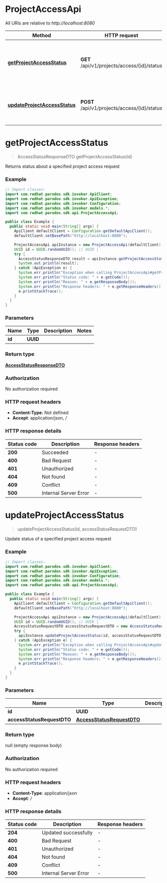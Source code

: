 # ProjectAccessApi

All URIs are relative to *http://localhost:8080*

| Method | HTTP request | Description |
|------------- | ------------- | -------------|
| [**getProjectAccessStatus**](ProjectAccessApi.md#getProjectAccessStatus) | **GET** /api/v1/projects/access/{id}/status | Returns status about a specified project access request |
| [**updateProjectAccessStatus**](ProjectAccessApi.md#updateProjectAccessStatus) | **POST** /api/v1/projects/access/{id}/status | Update status of a specified project access request |


<a id="getProjectAccessStatus"></a>
# **getProjectAccessStatus**
> AccessStatusResponseDTO getProjectAccessStatus(id)

Returns status about a specified project access request

### Example
```java
// Import classes:
import com.redhat.parodos.sdk.invoker.ApiClient;
import com.redhat.parodos.sdk.invoker.ApiException;
import com.redhat.parodos.sdk.invoker.Configuration;
import com.redhat.parodos.sdk.invoker.models.*;
import com.redhat.parodos.sdk.api.ProjectAccessApi;

public class Example {
  public static void main(String[] args) {
    ApiClient defaultClient = Configuration.getDefaultApiClient();
    defaultClient.setBasePath("http://localhost:8080");

    ProjectAccessApi apiInstance = new ProjectAccessApi(defaultClient);
    UUID id = UUID.randomUUID(); // UUID | 
    try {
      AccessStatusResponseDTO result = apiInstance.getProjectAccessStatus(id);
      System.out.println(result);
    } catch (ApiException e) {
      System.err.println("Exception when calling ProjectAccessApi#getProjectAccessStatus");
      System.err.println("Status code: " + e.getCode());
      System.err.println("Reason: " + e.getResponseBody());
      System.err.println("Response headers: " + e.getResponseHeaders());
      e.printStackTrace();
    }
  }
}
```

### Parameters

| Name | Type | Description  | Notes |
|------------- | ------------- | ------------- | -------------|
| **id** | **UUID**|  | |

### Return type

[**AccessStatusResponseDTO**](AccessStatusResponseDTO.md)

### Authorization

No authorization required

### HTTP request headers

 - **Content-Type**: Not defined
 - **Accept**: application/json, */*

### HTTP response details
| Status code | Description | Response headers |
|-------------|-------------|------------------|
| **200** | Succeeded |  -  |
| **400** | Bad Request |  -  |
| **401** | Unauthorized |  -  |
| **404** | Not found |  -  |
| **409** | Conflict |  -  |
| **500** | Internal Server Error |  -  |

<a id="updateProjectAccessStatus"></a>
# **updateProjectAccessStatus**
> updateProjectAccessStatus(id, accessStatusRequestDTO)

Update status of a specified project access request

### Example
```java
// Import classes:
import com.redhat.parodos.sdk.invoker.ApiClient;
import com.redhat.parodos.sdk.invoker.ApiException;
import com.redhat.parodos.sdk.invoker.Configuration;
import com.redhat.parodos.sdk.invoker.models.*;
import com.redhat.parodos.sdk.api.ProjectAccessApi;

public class Example {
  public static void main(String[] args) {
    ApiClient defaultClient = Configuration.getDefaultApiClient();
    defaultClient.setBasePath("http://localhost:8080");

    ProjectAccessApi apiInstance = new ProjectAccessApi(defaultClient);
    UUID id = UUID.randomUUID(); // UUID | 
    AccessStatusRequestDTO accessStatusRequestDTO = new AccessStatusRequestDTO(); // AccessStatusRequestDTO | 
    try {
      apiInstance.updateProjectAccessStatus(id, accessStatusRequestDTO);
    } catch (ApiException e) {
      System.err.println("Exception when calling ProjectAccessApi#updateProjectAccessStatus");
      System.err.println("Status code: " + e.getCode());
      System.err.println("Reason: " + e.getResponseBody());
      System.err.println("Response headers: " + e.getResponseHeaders());
      e.printStackTrace();
    }
  }
}
```

### Parameters

| Name | Type | Description  | Notes |
|------------- | ------------- | ------------- | -------------|
| **id** | **UUID**|  | |
| **accessStatusRequestDTO** | [**AccessStatusRequestDTO**](AccessStatusRequestDTO.md)|  | |

### Return type

null (empty response body)

### Authorization

No authorization required

### HTTP request headers

 - **Content-Type**: application/json
 - **Accept**: */*

### HTTP response details
| Status code | Description | Response headers |
|-------------|-------------|------------------|
| **204** | Updated successfully |  -  |
| **400** | Bad Request |  -  |
| **401** | Unauthorized |  -  |
| **404** | Not found |  -  |
| **409** | Conflict |  -  |
| **500** | Internal Server Error |  -  |

